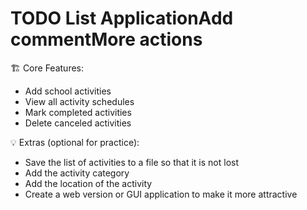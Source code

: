 # TODO List ApplicationAdd commentMore actions

🏗️ Core Features:
- Add school activities
- View all activity schedules
- Mark completed activities
- Delete canceled activities

💡 Extras (optional for practice):
- Save the list of activities to a file so that it is not lost
- Add the activity category
- Add the location of the activity
- Create a web version or GUI application to make it more attractive